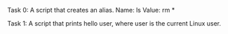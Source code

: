 Task 0: A script that creates an alias.
Name: ls
Value: rm *

Task 1: A script that prints hello user, where user is the current Linux user.
